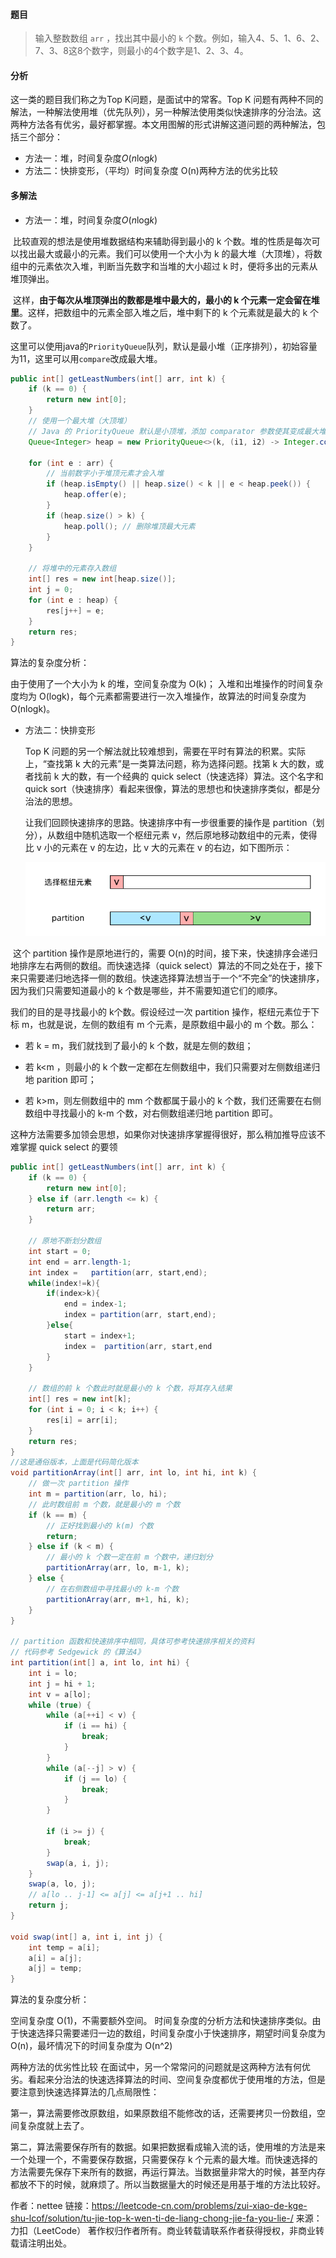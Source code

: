 #### 题目

> 输入整数数组 `arr` ，找出其中最小的 `k` 个数。例如，输入4、5、1、6、2、7、3、8这8个数字，则最小的4个数字是1、2、3、4。

#### 分析

这一类的题目我们称之为Top K问题，是面试中的常客。Top K 问题有两种不同的解法，一种解法使用堆（优先队列），另一种解法使用类似快速排序的分治法。这两种方法各有优劣，最好都掌握。本文用图解的形式讲解这道问题的两种解法，包括三个部分：

- 方法一：堆，时间复杂度*O*(*n*log*k*)
- 方法二：快排变形，（平均）时间复杂度 O(n)两种方法的优劣比较

#### 多解法

- 方法一：堆，时间复杂度*O*(*n*log*k*)

​		比较直观的想法是使用堆数据结构来辅助得到最小的 k 个数。堆的性质是每次可以找出最大或最小的元素。我们可以使用一个大小为 k 的最大堆（大顶堆），将数组中的元素依次入堆，判断当先数字和当堆的大小超过 k 时，便将多出的元素从堆顶弹出。

​		这样，**由于每次从堆顶弹出的数都是堆中最大的，最小的 k 个元素一定会留在堆里**。这样，把数组中的元素全部入堆之后，堆中剩下的 k 个元素就是最大的 k 个数了。

​		这里可以使用java的``PriorityQueue``队列，默认是最小堆（正序排列），初始容量为11，这里可以用``compare``改成最大堆。

```java
public int[] getLeastNumbers(int[] arr, int k) {
    if (k == 0) {
        return new int[0];
    }
    // 使用一个最大堆（大顶堆）
    // Java 的 PriorityQueue 默认是小顶堆，添加 comparator 参数使其变成最大堆
    Queue<Integer> heap = new PriorityQueue<>(k, (i1, i2) -> Integer.compare(i2, i1));

    for (int e : arr) {
        // 当前数字小于堆顶元素才会入堆
        if (heap.isEmpty() || heap.size() < k || e < heap.peek()) {
            heap.offer(e);
        }
        if (heap.size() > k) {
            heap.poll(); // 删除堆顶最大元素
        }
    }

    // 将堆中的元素存入数组
    int[] res = new int[heap.size()];
    int j = 0;
    for (int e : heap) {
        res[j++] = e;
    }
    return res;
}

```

算法的复杂度分析：

由于使用了一个大小为 k 的堆，空间复杂度为 O(k)；
入堆和出堆操作的时间复杂度均为 O(logk)，每个元素都需要进行一次入堆操作，故算法的时间复杂度为 O(nlogk)。



- 方法二：快排变形

  Top K 问题的另一个解法就比较难想到，需要在平时有算法的积累。实际上，“查找第 k 大的元素”是一类算法问题，称为选择问题。找第 k 大的数，或者找前 k 大的数，有一个经典的 quick select（快速选择）算法。这个名字和 quick sort（快速排序）看起来很像，算法的思想也和快速排序类似，都是分治法的思想。

  让我们回顾快速排序的思路。快速排序中有一步很重要的操作是 partition（划分），从数组中随机选取一个枢纽元素 v，然后原地移动数组中的元素，使得比 v 小的元素在 v 的左边，比 v 大的元素在 v 的右边，如下图所示：

  ![例30](图库/例30.png)

  

​     这个 partition 操作是原地进行的，需要 O(n)的时间，接下来，快速排序会递归地排序左右两侧的数组。而快速选择（quick select）算法的不同之处在于，接下来只需要递归地选择一侧的数组。快速选择算法想当于一个“不完全”的快速排序，因为我们只需要知道最小的 k 个数是哪些，并不需要知道它们的顺序。

我们的目的是寻找最小的 k个数。假设经过一次 partition 操作，枢纽元素位于下标 m，也就是说，左侧的数组有 m 个元素，是原数组中最小的 m 个数。那么：

- 若 k = m，我们就找到了最小的 k 个数，就是左侧的数组；

- 若 k<m ，则最小的 k 个数一定都在左侧数组中，我们只需要对左侧数组递归地 parition 即可；

- 若 k>m，则左侧数组中的 mm 个数都属于最小的 k 个数，我们还需要在右侧数组中寻找最小的 k-m 个数，对右侧数组递归地 partition 即可。

  

这种方法需要多加领会思想，如果你对快速排序掌握得很好，那么稍加推导应该不难掌握 quick select 的要领

```java
public int[] getLeastNumbers(int[] arr, int k) {
    if (k == 0) {
        return new int[0];
    } else if (arr.length <= k) {
        return arr;
    }
    
    // 原地不断划分数组
    int start = 0;
    int end = arr.length-1;
  	int index =   partition(arr, start,end);
    while(index!=k){
        if(index>k){
            end = index-1;
            index = partition(arr, start,end);
        }else{
            start = index+1;
            index =  partition(arr, start,end
        }
    }
    
    // 数组的前 k 个数此时就是最小的 k 个数，将其存入结果
    int[] res = new int[k];
    for (int i = 0; i < k; i++) {
        res[i] = arr[i];
    }
    return res;
}
//这是通俗版本，上面是代码简化版本
void partitionArray(int[] arr, int lo, int hi, int k) {
    // 做一次 partition 操作
    int m = partition(arr, lo, hi);
    // 此时数组前 m 个数，就是最小的 m 个数
    if (k == m) {
        // 正好找到最小的 k(m) 个数
        return;
    } else if (k < m) {
        // 最小的 k 个数一定在前 m 个数中，递归划分
        partitionArray(arr, lo, m-1, k);
    } else {
        // 在右侧数组中寻找最小的 k-m 个数
        partitionArray(arr, m+1, hi, k);
    }
}

// partition 函数和快速排序中相同，具体可参考快速排序相关的资料
// 代码参考 Sedgewick 的《算法4》
int partition(int[] a, int lo, int hi) {
    int i = lo;
    int j = hi + 1;
    int v = a[lo];
    while (true) { 
        while (a[++i] < v) {
            if (i == hi) {
                break;
            }
        }
        while (a[--j] > v) {
            if (j == lo) {
                break;
            }
        }

        if (i >= j) {
            break;
        }
        swap(a, i, j);
    }
    swap(a, lo, j);
    // a[lo .. j-1] <= a[j] <= a[j+1 .. hi]
    return j;
}

void swap(int[] a, int i, int j) {
    int temp = a[i];
    a[i] = a[j];
    a[j] = temp;
}

```

算法的复杂度分析：

空间复杂度 O(1)，不需要额外空间。
时间复杂度的分析方法和快速排序类似。由于快速选择只需要递归一边的数组，时间复杂度小于快速排序，期望时间复杂度为 O(n)，最坏情况下的时间复杂度为 O(n^2)



两种方法的优劣性比较
在面试中，另一个常常问的问题就是这两种方法有何优劣。看起来分治法的快速选择算法的时间、空间复杂度都优于使用堆的方法，但是要注意到快速选择算法的几点局限性：

第一，算法需要修改原数组，如果原数组不能修改的话，还需要拷贝一份数组，空间复杂度就上去了。

第二，算法需要保存所有的数据。如果把数据看成输入流的话，使用堆的方法是来一个处理一个，不需要保存数据，只需要保存 k 个元素的最大堆。而快速选择的方法需要先保存下来所有的数据，再运行算法。当数据量非常大的时候，甚至内存都放不下的时候，就麻烦了。所以当数据量大的时候还是用基于堆的方法比较好。



作者：nettee
链接：https://leetcode-cn.com/problems/zui-xiao-de-kge-shu-lcof/solution/tu-jie-top-k-wen-ti-de-liang-chong-jie-fa-you-lie-/
来源：力扣（LeetCode）
著作权归作者所有。商业转载请联系作者获得授权，非商业转载请注明出处。